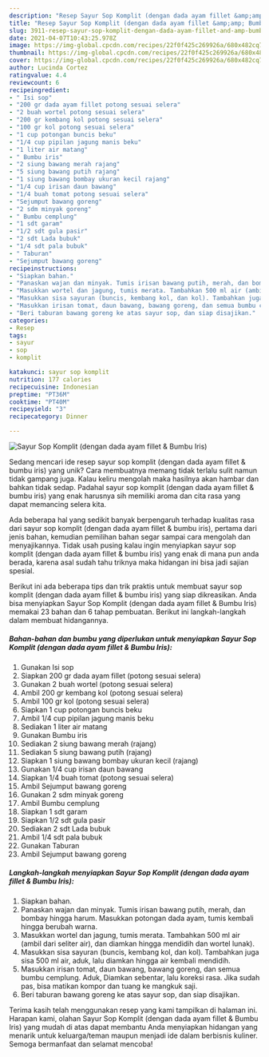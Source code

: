 ```yaml
---
description: "Resep Sayur Sop Komplit (dengan dada ayam fillet &amp;amp; Bumbu Iris) yang Bikin Ngiler"
title: "Resep Sayur Sop Komplit (dengan dada ayam fillet &amp;amp; Bumbu Iris) yang Bikin Ngiler"
slug: 3911-resep-sayur-sop-komplit-dengan-dada-ayam-fillet-and-amp-bumbu-iris-yang-bikin-ngiler
date: 2021-04-07T10:43:25.978Z
image: https://img-global.cpcdn.com/recipes/22f0f425c269926a/680x482cq70/sayur-sop-komplit-dengan-dada-ayam-fillet-bumbu-iris-foto-resep-utama.jpg
thumbnail: https://img-global.cpcdn.com/recipes/22f0f425c269926a/680x482cq70/sayur-sop-komplit-dengan-dada-ayam-fillet-bumbu-iris-foto-resep-utama.jpg
cover: https://img-global.cpcdn.com/recipes/22f0f425c269926a/680x482cq70/sayur-sop-komplit-dengan-dada-ayam-fillet-bumbu-iris-foto-resep-utama.jpg
author: Lucinda Cortez
ratingvalue: 4.4
reviewcount: 6
recipeingredient:
- " Isi sop"
- "200 gr dada ayam fillet potong sesuai selera"
- "2 buah wortel potong sesuai selera"
- "200 gr kembang kol potong sesuai selera"
- "100 gr kol potong sesuai selera"
- "1 cup potongan buncis beku"
- "1/4 cup pipilan jagung manis beku"
- "1 liter air matang"
- " Bumbu iris"
- "2 siung bawang merah rajang"
- "5 siung bawang putih rajang"
- "1 siung bawang bombay ukuran kecil rajang"
- "1/4 cup irisan daun bawang"
- "1/4 buah tomat potong sesuai selera"
- "Sejumput bawang goreng"
- "2 sdm minyak goreng"
- " Bumbu cemplung"
- "1 sdt garam"
- "1/2 sdt gula pasir"
- "2 sdt Lada bubuk"
- "1/4 sdt pala bubuk"
- " Taburan"
- "Sejumput bawang goreng"
recipeinstructions:
- "Siapkan bahan."
- "Panaskan wajan dan minyak. Tumis irisan bawang putih, merah, dan bombay hingga harum. Masukkan potongan dada ayam, tumis kembali hingga berubah warna."
- "Masukkan wortel dan jagung, tumis merata. Tambahkan 500 ml air (ambil dari seliter air), dan diamkan hingga mendidih dan wortel lunak)."
- "Masukkan sisa sayuran (buncis, kembang kol, dan kol). Tambahkan juga sisa 500 ml air, aduk, lalu diamkan hingga air kembali mendidih."
- "Masukkan irisan tomat, daun bawang, bawang goreng, dan semua bumbu cemplung. Aduk, Diamkan sebentar, lalu koreksi rasa. Jika sudah pas, bisa matikan kompor dan tuang ke mangkuk saji."
- "Beri taburan bawang goreng ke atas sayur sop, dan siap disajikan."
categories:
- Resep
tags:
- sayur
- sop
- komplit

katakunci: sayur sop komplit 
nutrition: 177 calories
recipecuisine: Indonesian
preptime: "PT36M"
cooktime: "PT40M"
recipeyield: "3"
recipecategory: Dinner

---
```



![Sayur Sop Komplit (dengan dada ayam fillet &amp; Bumbu Iris)](https://img-global.cpcdn.com/recipes/22f0f425c269926a/680x482cq70/sayur-sop-komplit-dengan-dada-ayam-fillet-bumbu-iris-foto-resep-utama.jpg)

Sedang mencari ide resep sayur sop komplit (dengan dada ayam fillet &amp; bumbu iris) yang unik? Cara membuatnya memang tidak terlalu sulit namun tidak gampang juga. Kalau keliru mengolah maka hasilnya akan hambar dan bahkan tidak sedap. Padahal sayur sop komplit (dengan dada ayam fillet &amp; bumbu iris) yang enak harusnya sih memiliki aroma dan cita rasa yang dapat memancing selera kita.



Ada beberapa hal yang sedikit banyak berpengaruh terhadap kualitas rasa dari sayur sop komplit (dengan dada ayam fillet &amp; bumbu iris), pertama dari jenis bahan, kemudian pemilihan bahan segar sampai cara mengolah dan menyajikannya. Tidak usah pusing kalau ingin menyiapkan sayur sop komplit (dengan dada ayam fillet &amp; bumbu iris) yang enak di mana pun anda berada, karena asal sudah tahu triknya maka hidangan ini bisa jadi sajian spesial.


Berikut ini ada beberapa tips dan trik praktis untuk membuat sayur sop komplit (dengan dada ayam fillet &amp; bumbu iris) yang siap dikreasikan. Anda bisa menyiapkan Sayur Sop Komplit (dengan dada ayam fillet &amp; Bumbu Iris) memakai 23 bahan dan 6 tahap pembuatan. Berikut ini langkah-langkah dalam membuat hidangannya.

<!--inarticleads1-->

##### Bahan-bahan dan bumbu yang diperlukan untuk menyiapkan Sayur Sop Komplit (dengan dada ayam fillet &amp; Bumbu Iris):

1. Gunakan  Isi sop
1. Siapkan 200 gr dada ayam fillet (potong sesuai selera)
1. Gunakan 2 buah wortel (potong sesuai selera)
1. Ambil 200 gr kembang kol (potong sesuai selera)
1. Ambil 100 gr kol (potong sesuai selera)
1. Siapkan 1 cup potongan buncis beku
1. Ambil 1/4 cup pipilan jagung manis beku
1. Sediakan 1 liter air matang
1. Gunakan  Bumbu iris
1. Sediakan 2 siung bawang merah (rajang)
1. Sediakan 5 siung bawang putih (rajang)
1. Siapkan 1 siung bawang bombay ukuran kecil (rajang)
1. Gunakan 1/4 cup irisan daun bawang
1. Siapkan 1/4 buah tomat (potong sesuai selera)
1. Ambil Sejumput bawang goreng
1. Gunakan 2 sdm minyak goreng
1. Ambil  Bumbu cemplung
1. Siapkan 1 sdt garam
1. Siapkan 1/2 sdt gula pasir
1. Sediakan 2 sdt Lada bubuk
1. Ambil 1/4 sdt pala bubuk
1. Gunakan  Taburan
1. Ambil Sejumput bawang goreng




<!--inarticleads2-->

##### Langkah-langkah menyiapkan Sayur Sop Komplit (dengan dada ayam fillet &amp; Bumbu Iris):

1. Siapkan bahan.
1. Panaskan wajan dan minyak. Tumis irisan bawang putih, merah, dan bombay hingga harum. Masukkan potongan dada ayam, tumis kembali hingga berubah warna.
1. Masukkan wortel dan jagung, tumis merata. Tambahkan 500 ml air (ambil dari seliter air), dan diamkan hingga mendidih dan wortel lunak).
1. Masukkan sisa sayuran (buncis, kembang kol, dan kol). Tambahkan juga sisa 500 ml air, aduk, lalu diamkan hingga air kembali mendidih.
1. Masukkan irisan tomat, daun bawang, bawang goreng, dan semua bumbu cemplung. Aduk, Diamkan sebentar, lalu koreksi rasa. Jika sudah pas, bisa matikan kompor dan tuang ke mangkuk saji.
1. Beri taburan bawang goreng ke atas sayur sop, dan siap disajikan.




Terima kasih telah menggunakan resep yang kami tampilkan di halaman ini. Harapan kami, olahan Sayur Sop Komplit (dengan dada ayam fillet &amp; Bumbu Iris) yang mudah di atas dapat membantu Anda menyiapkan hidangan yang menarik untuk keluarga/teman maupun menjadi ide dalam berbisnis kuliner. Semoga bermanfaat dan selamat mencoba!
